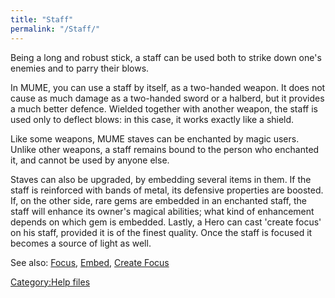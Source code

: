 ```yaml
---
title: "Staff"
permalink: "/Staff/"
---
```


Being a long and robust stick, a staff can be used both to strike down
one's enemies and to parry their blows.

In MUME, you can use a staff by itself, as a two-handed weapon. It does
not cause as much damage as a two-handed sword or a halberd, but it
provides a much better defence. Wielded together with another weapon,
the staff is used only to deflect blows: in this case, it works exactly
like a shield.

Like some weapons, MUME staves can be enchanted by magic users. Unlike
other weapons, a staff remains bound to the person who enchanted it, and
cannot be used by anyone else.

Staves can also be upgraded, by embedding several items in them. If the
staff is reinforced with bands of metal, its defensive properties are
boosted. If, on the other side, rare gems are embedded in an enchanted
staff, the staff will enhance its owner's magical abilities; what kind
of enhancement depends on which gem is embedded. Lastly, a Hero can cast
'create focus' on his staff, provided it is of the finest quality. Once
the staff is focused it becomes a source of light as well.

See also: [Focus](Focus "wikilink"), [Embed](Embed "wikilink"), [Create
Focus](Create_Focus "wikilink")

[Category:Help files](Category:Help_files "wikilink")